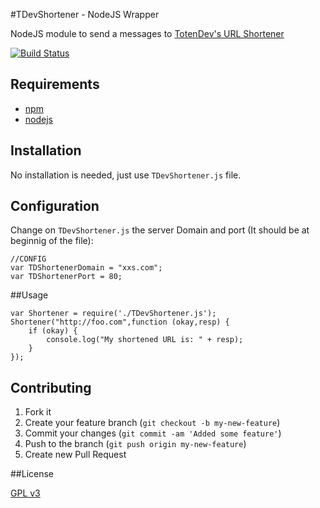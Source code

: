 #TDevShortener - NodeJS Wrapper

NodeJS module to send a messages to [TotenDev's URL Shortener](https://github.com/TotenDev/TDevShortener/)

[![Build Status](https://secure.travis-ci.org/TotenDev/TDevShortener-LibNode.png?branch=master)](http://travis-ci.org/TotenDev/TDevShortener-LibNode)

## Requirements

- [npm](https://github.com/isaacs/npm)
- [nodejs](https://github.com/joyent/node)

## Installation

No installation is needed, just use `TDevShortener.js` file.

## Configuration

Change on `TDevShortener.js` the server Domain and port (It should be at beginnig of the file):

    //CONFIG
    var TDShortenerDomain = "xxs.com";
    var TDShortenerPort = 80;

##Usage

    var Shortener = require('./TDevShortener.js');
    Shortener("http://foo.com",function (okay,resp) {
	    if (okay) {
			console.log("My shortened URL is: " + resp);
		}
	});
	
	
## Contributing

1. Fork it
2. Create your feature branch (`git checkout -b my-new-feature`)
3. Commit your changes (`git commit -am 'Added some feature'`)
4. Push to the branch (`git push origin my-new-feature`)
5. Create new Pull Request

##License

[GPL v3](https://github.com/TotenDev/TDevShortener-LibNode/raw/master/LICENSE)